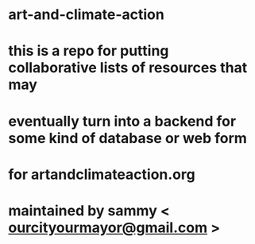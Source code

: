 # art-and-climate-action

# this is a repo for putting collaborative lists of resources that may
# eventually turn into a backend for some kind of database or web form
# for artandclimateaction.org

# maintained by sammy < ourcityourmayor@gmail.com >
